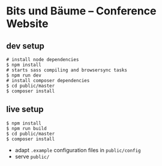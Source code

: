 # Bits und Bäume – Conference Website

## dev setup
```
# install node dependencies
$ npm install
# starts sass compiling and browsersync tasks
$ npm run dev
# install composer dependencies
$ cd public/master
$ composer install
```

## live setup
```
$ npm install
$ npm run build
$ cd public/master
$ composer install
```
- adapt `.example` configuration files in `public/config`
- serve `public/`
